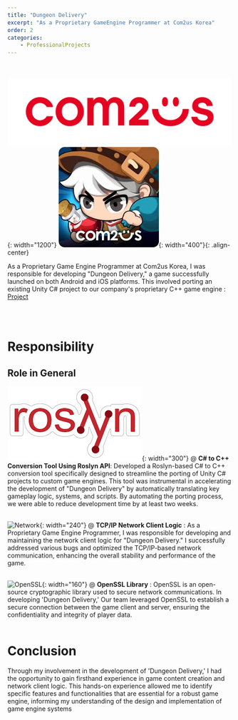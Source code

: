 ```yaml
---
title: "Dungeon Delivery"
excerpt: "As a Proprietary GameEngine Programmer at Com2us Korea"
order: 2
categories: 
    - ProfessionalProjects
---
```


<br><br>
![Com2us](../../Images/Com2us/Com2usIntro.png){: width="1200"}
![Logo](../../Images/Com2us/DD.jpg){: width="400"}{: .align-center}

As a Proprietary Game Engine Programmer at Com2us Korea, I was responsible for developing "Dungeon Delivery," a game successfully launched on both Android and iOS platforms. 
This involved porting an existing Unity C# project to our company's proprietary C++ game engine : [Project](https://www.youtube.com/watch?v=nZVnSdxScOw&list=PLkaVDtEaS2nYfen53nEdOUmKztDxLHWF3)

<br><br>

# Responsibility

## Role in General

![Roslyn](../../Images/Com2us/rosyln.png){: width="300"}
@ **C# to C++ Conversion Tool Using Roslyn API**: Developed a Roslyn-based C# to C++ conversion tool specifically designed to streamline the porting of Unity C# projects to custom game engines. 
This tool was instrumental in accelerating the development of "Dungeon Delivery" by automatically translating key gameplay logic, systems, and scripts. 
By automating the porting process, we were able to reduce development time by at least two weeks.
<br><br>

![Network](/mrawesome.github.io/Images/home/ComputerNetworkLogo.jpg "Network"){: width="240"}
@ **TCP/IP Network Client Logic** : As a Proprietary Game Engine Programmer, I was responsible for developing and maintaining the network client logic for "Dungeon Delivery." 
I successfully addressed various bugs and optimized the TCP/IP-based network communication, enhancing the overall stability and performance of the game.
<br><br>

![OpenSSL](/mrawesome.github.io/Images/home/openSSL.png "OpenSSL"){: width="160"}
@ **OpenSSL Library** : OpenSSL is an open-source cryptographic library used to secure network communications. 
In developing 'Dungeon Delivery,' Our team leveraged OpenSSL to establish a secure connection between the game client and server, ensuring the confidentiality and integrity of player data.
<br><br>

# Conclusion

Through my involvement in the development of 'Dungeon Delivery,' 
I had the opportunity to gain firsthand experience in game content creation and network client logic. 
This hands-on experience allowed me to identify specific features and functionalities that are essential for a robust game engine, 
informing my understanding of the design and implementation of game engine systems

